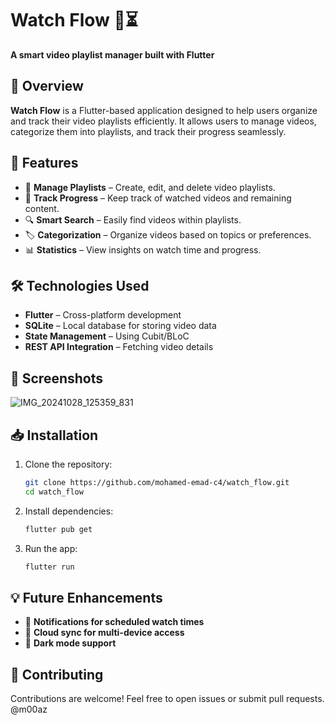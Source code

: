 
# **Watch Flow** 🎥⏳  
**A smart video playlist manager built with Flutter**  

## 📌 **Overview**  
**Watch Flow** is a Flutter-based application designed to help users organize and track their video playlists efficiently. It allows users to manage videos, categorize them into playlists, and track their progress seamlessly.  

## 🚀 **Features**  
- 📂 **Manage Playlists** – Create, edit, and delete video playlists.  
- 🎯 **Track Progress** – Keep track of watched videos and remaining content.  
- 🔍 **Smart Search** – Easily find videos within playlists.  
- 🏷️ **Categorization** – Organize videos based on topics or preferences.  
- 📊 **Statistics** – View insights on watch time and progress.  

## 🛠 **Technologies Used**  
- **Flutter** – Cross-platform development  
- **SQLite** – Local database for storing video data  
- **State Management** – Using Cubit/BLoC  
- **REST API Integration** – Fetching video details  

## 📸 **Screenshots**  
![IMG_20241028_125359_831](https://github.com/user-attachments/assets/4804572f-0c54-4207-81eb-64e6cafd3481)


## 📥 **Installation**  
1. Clone the repository:  
   ```bash
   git clone https://github.com/mohamed-emad-c4/watch_flow.git
   cd watch_flow
   ```
2. Install dependencies:  
   ```bash
   flutter pub get
   ```
3. Run the app:  
   ```bash
   flutter run
   ```

## 💡 **Future Enhancements**  
- 🔔 **Notifications for scheduled watch times**  
- 📱 **Cloud sync for multi-device access**  
- 🌙 **Dark mode support**  

## 🤝 **Contributing**  
Contributions are welcome! Feel free to open issues or submit pull requests.  
@m00az
